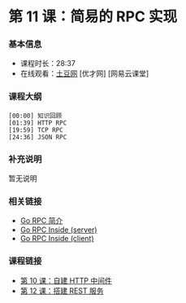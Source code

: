 第 11 课：简易的 RPC 实现
==========================

### 基本信息

- 课程时长：28:37
- 在线观看：[土豆网](http://www.tudou.com/programs/view/QdpzbVZsnN0/) [优才网] [网易云课堂]

### 课程大纲

	[00:00] 知识回顾
	[01:39] HTTP RPC
	[19:59] TCP RPC
	[24:36] JSON RPC
	
### 补充说明

暂无说明

### 相关链接

- [Go RPC 简介](https://github.com/astaxie/build-web-application-with-golang/blob/master/ebook/08.4.md)
- [Go RPC Inside (server)](http://www.bigendian123.com/go/2013/09/01/go-rpcserver-inside/)
- [Go RPC Inside (client)](http://www.bigendian123.com/go/2013/08/28/go-rpcclient-inside/)

### 课程链接

- [第 10 课：自建 HTTP 中间件](../lecture10/lecture10.md)
- [第 12 课：搭建 REST 服务](../lecture12/lecture12.md)
